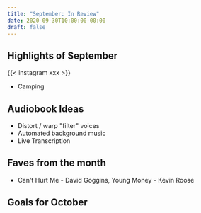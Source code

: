 ```yaml
---
title: "September: In Review"
date: 2020-09-30T10:00:00-00:00
draft: false
---
```




## Highlights of September

{{< instagram xxx >}}

- Camping

## Audiobook Ideas

- Distort / warp "filter" voices
- Automated background music
- Live Transcription

## Faves from the month

- Can't Hurt Me - David Goggins, Young Money - Kevin Roose

## Goals for October

